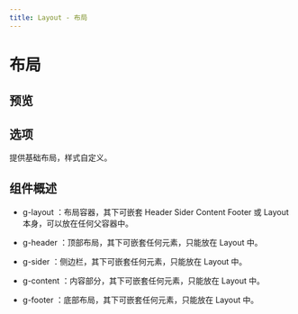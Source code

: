 ```yaml
---
title: Layout - 布局
---
```


# 布局
## 预览
<ClientOnly>
<layout-demo></layout-demo>
</ClientOnly>


## 选项
提供基础布局，样式自定义。

## 组件概述
* g-layout ：布局容器，其下可嵌套 Header Sider Content Footer 或 Layout 本身，可以放在任何父容器中。

* g-header ：顶部布局，其下可嵌套任何元素，只能放在 Layout 中。

* g-sider ：侧边栏，其下可嵌套任何元素，只能放在 Layout 中。

* g-content ：内容部分，其下可嵌套任何元素，只能放在 Layout 中。

* g-footer ：底部布局，其下可嵌套任何元素，只能放在 Layout 中。
